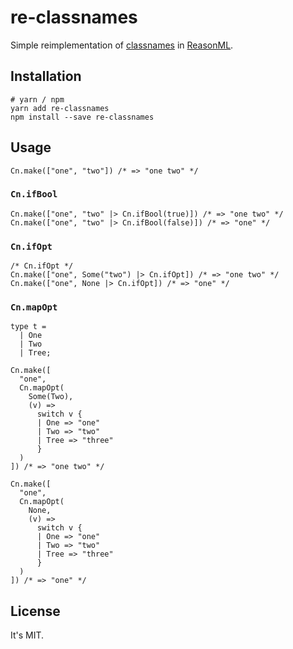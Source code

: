 # re-classnames

Simple reimplementation of [classnames](https://github.com/JedWatson/classnames) in [ReasonML](https://reasonml.github.io).

## Installation

```shell
# yarn / npm
yarn add re-classnames
npm install --save re-classnames
```

## Usage

```reason
Cn.make(["one", "two"]) /* => "one two" */
```

### `Cn.ifBool`
```reason
Cn.make(["one", "two" |> Cn.ifBool(true)]) /* => "one two" */
Cn.make(["one", "two" |> Cn.ifBool(false)]) /* => "one" */
```

### `Cn.ifOpt`
```reason
/* Cn.ifOpt */
Cn.make(["one", Some("two") |> Cn.ifOpt]) /* => "one two" */
Cn.make(["one", None |> Cn.ifOpt]) /* => "one" */
```

### `Cn.mapOpt`
```reason
type t =
  | One
  | Two
  | Tree;

Cn.make([
  "one",
  Cn.mapOpt(
    Some(Two),
    (v) =>
      switch v {
      | One => "one"
      | Two => "two"
      | Tree => "three"
      }
  )
]) /* => "one two" */

Cn.make([
  "one",
  Cn.mapOpt(
    None,
    (v) =>
      switch v {
      | One => "one"
      | Two => "two"
      | Tree => "three"
      }
  )
]) /* => "one" */
```

## License
It's MIT.
